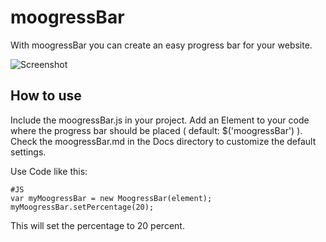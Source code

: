 moogressBar
===========

With moogressBar you can create an easy progress bar for your website.

![Screenshot](http://moogressbar.cbeloch.de/moogressBar_forge.jpg)

How to use
----------

Include the moogressBar.js in your project.
Add an Element to your code where the progress bar should be placed ( default: $('moogressBar') ).
Check the moogressBar.md in the Docs directory to customize the default settings.

Use Code like this:

	#JS
	var myMoogressBar = new MoogressBar(element);
	myMoogressBar.setPercentage(20);

This will set the percentage to 20 percent.